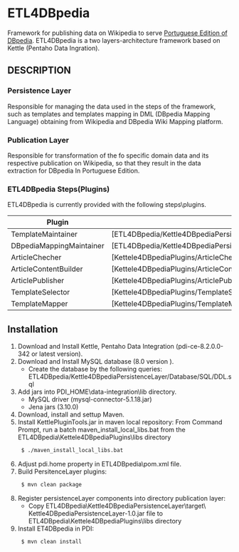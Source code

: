 # ETL4DBpedia
 Framework for publishing data on Wikipedia to serve [Portuguese Edition of DBpedia](http://pt.dbpedia.org/). ETL4DBpedia is a two layers-architecture framework based on  Kettle (Pentaho Data Ingration).

## DESCRIPTION
### Persistence Layer
Responsible for managing the data used in the steps of the framework, such as templates and templates mapping in DML (DBpedia Mapping Language) obtaining from Wikipedia and DBpedia Wiki Mapping platform. 

### Publication Layer
Responsible for transformation of the fo specific domain data and its respective publication on Wikipedia, so that they  result in the data extraction for DBpedia In Portuguese Edition.

### ETL4DBpedia Steps(Plugins)
ETL4DBpedia is currently provided with the following steps\plugins.

| Plugin | README |
| ------ | ------ |
| TemplateMaintainer | [ETL4DBpedia/Kettle4DBpediaPersistenceLayer/TemplateMaintainer/README.md] |
| DBpediaMappingMaintainer | [ETL4DBpedia/Kettle4DBpediaPersistenceLayer/DBpediaMappingMaintainer/README.md] |
| ArticleChecher | [Kettele4DBpediaPlugins/ArticleChecher/README.md] |
| ArticleContentBuilder | [Kettele4DBpediaPlugins/ArticleContentBuilder/README.md] |
| ArticlePublisher | [Kettele4DBpediaPlugins/ArticlePublisher/README.md] |
| TemplateSelector | [Kettele4DBpediaPlugins/TemplateSelector/README.md] |
| TemplateMapper | [Kettele4DBpediaPlugins/TemplateMapper/README.md] |

## Installation

1.	Download and Install Kettle, Pentaho Data Integration (pdi-ce-8.2.0.0-342 or latest version).
2.	Download and Install MySQL database (8.0 version ). 
    * Create the database by the following queries: ETL4DBpedia/Kettle4DBpediaPersistenceLayer/Database/SQL/DDL.sql
3.	Add jars into  PDI_HOME\data-integration\lib directory.
     * MySQL driver (mysql-connector-5.1.18.jar)
     * Jena jars (3.10.0) 
4.	Download, install and settup Maven.
5.	Install KettlePluginTools.jar in maven local repository: From Command Prompt, run a batch maven_install_local_libs.bat from the ETL4DBpedia\Kettele4DBpediaPlugins\libs directory
    ```sh
     $ ./maven_install_local_libs.bat
	```
6.	Adjust  pdi.home property in ETL4DBpedia\pom.xml file.
7.	Build PersitenceLayer plugins:
	```sh
     $ mvn clean package
	```
8.	Register persistenceLayer components into directory publication layer:
	* Copy ETL4DBpedia\Kettle4DBpediaPersistenceLayer\target\ Kettle4DBpediaPersistenceLayer-1.0.jar file  to  ETL4DBpedia\Kettele4DBpediaPlugins\libs directory
9.	Install ET4DBpedia in PDI:
	```sh
     $ mvn clean install
	```

